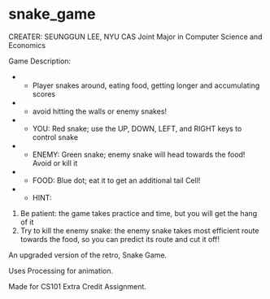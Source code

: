 # snake_game

CREATER: SEUNGGUN LEE, NYU CAS Joint Major in Computer Science and Economics

Game Description:
 * - Player snakes around, eating food, getting longer and accumulating scores
 * - avoid hitting the walls or enemy snakes!
 * - YOU: Red snake; use the UP, DOWN, LEFT, and RIGHT keys to control snake
 * - ENEMY: Green snake; enemy snake will head towards the food! Avoid or kill it
 * - FOOD: Blue dot; eat it to get an additional tail Cell!

 * - HINT:
  1. Be patient: the game takes practice and time, but you will get the hang of it
  2. Try to kill the enemy snake: the enemy snake takes most efficient route towards the food, so you can predict its route
     and cut it off!


An upgraded version of the retro, Snake Game.

Uses Processing for animation.

Made for CS101 Extra Credit Assignment.
